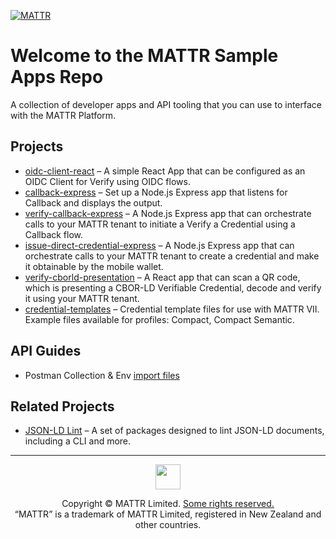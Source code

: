 [![MATTR](./docs/assets/mattr-logo-square.svg)](https://github.com/mattrglobal)

# Welcome to the MATTR Sample Apps Repo

A collection of developer apps and API tooling that you can use to interface with the MATTR Platform.

## Projects
* [oidc-client-react](/oidc-client-react/README.md) – A simple React App that can be configured as an OIDC Client for Verify using OIDC flows.
* [callback-express](/callback-express/README.md) – Set up a Node.js Express app that listens for Callback and displays the output.
* [verify-callback-express](/verify-callback-express/README.md) – A Node.js Express app that can orchestrate calls to your MATTR tenant to initiate a Verify a Credential using a Callback flow.
* [issue-direct-credential-express](/issue-direct-credential-express/README.md) – A Node.js Express app that can orchestrate calls to your MATTR tenant to create a credential and make it obtainable by the mobile wallet.
* [verify-cborld-presentation](/verify-cborld-presentation/README.md) – A React app that can scan a QR code, which is presenting a CBOR-LD Verifiable Credential, decode and verify it using your MATTR tenant.
* [credential-templates](/credential-templates/README.md) – Credential template files for use with MATTR VII. Example files available for profiles: Compact, Compact Semantic.

## API Guides
* Postman Collection & Env [import files](/postman/README.md)

## Related Projects
* [JSON-LD Lint](https://github.com/mattrglobal/jsonld-lint) – A set of packages designed to lint JSON-LD documents, including a CLI and more.

---

<p align="center"><a href="https://mattr.global" target="_blank"><img height="40px" src ="./docs/assets/mattr-logo-tm.svg"></a></p><p align="center">Copyright © MATTR Limited. <a href="./LICENSE">Some rights reserved.</a><br/>“MATTR” is a trademark of MATTR Limited, registered in New Zealand and other countries.</p>
